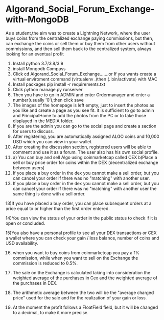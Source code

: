 # Algorand_Social_Forum_Exchange-with-MongoDB

As a student,the aim was to create a Lightning Network, where the user buys coins from the centralized exchange paying commissions, but then, can exchange the coins or sell them or buy them from other users without commissions, and then sell them back to the centralized system, always looking for an eventual profit


1) Install python 3.7/3.8/3.9
2) install Mongodb Compass
3) Click cd  Algorand_Social_Forum_Exchange.......or If you wants create a virtual enviroment command (virtualenv .)then (.  bin/activate) with MAC
4) Install packages pip install -r requirements.txt
5) Click python manage.py runserver
6) Then you have to go in ADMIN and enter Ordermanager and enter a number(usually '0'),then click save
7) The images of the homepage is left empty, just to insert the photos as you like and create a page as you see fit. It is sufficient to go to admin and PrincipalHome to add the photos from the PC or to take those displayed in the MEDIA folder.
8) If you are the admin you can go to the social page and create a section for users to discuss.
9) After registering, you are automatically assigned ALGO coins and 10,000 USD which you can view in your wallet.
10) After creating the discussion section, registered users will be able to comment and use it as a forum. The user also has his own social profile.
11) a) You can buy and sell Algo using coinmarketcap called CEX b)Place a sell or buy price order for coins within the DEX (decentralized exchange between users)
12) If you place a buy order in the dex you cannot make a sell order, but you can cancel your order if there was no "matching" with another user.
13) If you place a buy order in the dex you cannot make a sell order, but you can cancel your order if there was no "matching" with another user
the same thing is done with a sell order.

13)If you have placed a buy order, you can place subsequent orders at a price equal to or higher than the first order entered.

14)You can view the status of your order in the public status to check if it is open or concluded.

15)You also have a personal profile to see all your DEX transactions or CEX a wallet where you can check your gain / loss balance, number of coins and USD availability.

16) when you want to buy coins from coinmarketcap you pay a 1% commission, while when you want to sell on the Exchange the commission is reduced to 0.5%.

17) The sale on the Exchange is calculated taking into consideration the weighted average of the purchases in Cex and the weighted average of the purchases in DEX.

18) The arithmetic average between the two will be the "average charged price" used for the sale and for the realization of your gain or loss.

19) At the moment the profit follows a FloatField field, but it will be changed to a decimal, to make it more precise.


